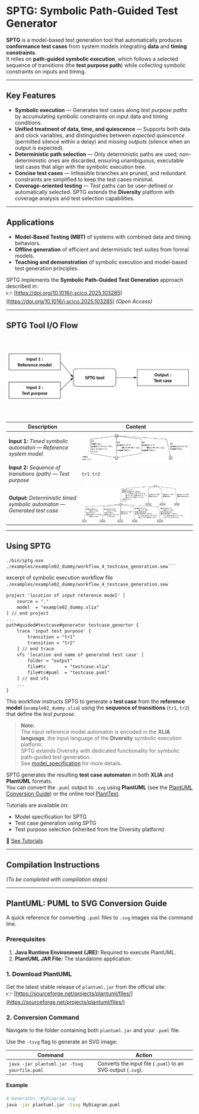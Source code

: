 # SPTG: Symbolic Path-Guided Test Generator

**SPTG** is a model-based test generation tool that automatically produces **conformance test cases** from system models integrating **data** and **timing constraints**.  
It relies on **path-guided symbolic execution**, which follows a selected sequence of transitions (the **test purpose path**) while collecting symbolic constraints on inputs and timing.

---

## Key Features

- **Symbolic execution** — Generates test cases along *test purpose paths* by accumulating symbolic constraints on input data and timing conditions.  
- **Unified treatment of data, time, and quiescence** — Supports both data and clock variables, and distinguishes between *expected quiescence* (permitted silence within a delay) and *missing outputs* (silence when an output is expected).  
- **Deterministic path selection** — Only deterministic paths are used; non-deterministic ones are discarded, ensuring unambiguous, executable test cases that align with the symbolic execution tree.  
- **Concise test cases** — Infeasible branches are pruned, and redundant constraints are simplified to keep the test cases minimal.  
- **Coverage-oriented testing** — Test paths can be user-defined or automatically selected. SPTG extends the **Diversity** platform with coverage analysis and test selection capabilities.

---

## Applications

- **Model-Based Testing (MBT)** of systems with combined data and timing behaviors.  
- **Offline generation** of efficient and deterministic test suites from formal models.  
- **Teaching and demonstration** of symbolic execution and model-based test generation principles.

SPTG implements the **Symbolic Path-Guided Test Generation** approach described in:  
👉 [https://doi.org/10.1016/j.scico.2025.103285](https://doi.org/10.1016/j.scico.2025.103285) *(Open Access)*

---

## SPTG Tool I/O Flow

<div style="padding-top: 20px; padding-bottom: 20px;"></div>

<center>
<img src="README_files/images/sptg_io.png" width="600px" alt="SPTG Tool I/O Flow">
</center>

<div style="padding-top: 20px; padding-bottom: 20px;"></div>

| **Description** | **Content** |
|------------------|-------------|
| **Input 1:** *Timed symbolic automaton — Reference system model* | <img src="README_files/images/example01_paper_tacas.PNG" alt="Timed symbolic automaton"> |
| **Input 2:** *Sequence of transitions (path) — Test purpose* | `tr1.tr2` |
| **Output:** *Deterministic timed symbolic automaton — Generated test case* | <img src="README_files/images/example01_paper_tacas_testcase.PNG" alt="Deterministic timed symbolic automaton"> |

---

## Using SPTG
```
./bin/sptg.exe ./examples/example02_dummy/workflow_4_testcase_generation.sew```

```
excerpt of symbolic execution workflow file ```./examples/example02_dummy/workflow_4_testcase_generation.sew``` 
```
project 'location of input reference model' [
    source = "."
    model  = "example02_dummy.xlia"
] // end project
...
path#guided#testcase#generator testcase_genertor {
    trace 'input test purpose' [
        transition = "tr1"
        transition = "tr2"
    ] // end trace
    vfs 'location and name of generated test case' [
        folder = "output"
        file#tc       = "testcase.xlia"
        file#tc#puml  = "testcase.puml"
    ] // end vfs
    ...
}
```
This workflow instructs SPTG to generate a **test case** from the **reference model** (`example02_dummy.xlia`) using the **sequence of transitions** (`tr1`, `tr2`) that define the *test purpose*.

> **Note:**  
> The input reference model automaton is encoded in the **XLIA language**, the input language of the **Diversity** symbolic execution platform.  
> SPTG extends Diversity with dedicated functionality for symbolic path-guided test generation.  
> See [model_specification](tutorials/model_specification.md) for more details.

SPTG generates the resulting **test case automaton** in both **XLIA** and **PlantUML** formats.  
You can convert the `.puml` output to `.svg` using **PlantUML** (see the [PlantUML Conversion Guide](#plantuml-puml-to-svg-conversion-guide)) or the online tool [PlantText](https://www.planttext.com/).

Tutorials are available on:
- Model specification for SPTG  
- Test case generation using SPTG  
- Test purpose selection (inherited from the Diversity platform)

📘 [See Tutorials](tutorials/README.md)

---

## Compilation Instructions

*(To be completed with compilation steps)*

---

## PlantUML: PUML to SVG Conversion Guide

A quick reference for converting `.puml` files to `.svg` images via the command line.

### Prerequisites

1. **Java Runtime Environment (JRE):** Required to execute PlantUML.  
2. **PlantUML JAR File:** The standalone application.

### 1. Download PlantUML

Get the latest stable release of `plantuml.jar` from the official site:  
👉 [https://sourceforge.net/projects/plantuml/files/](https://sourceforge.net/projects/plantuml/files/)

### 2. Conversion Command

Navigate to the folder containing both `plantuml.jar` and your `.puml` file.

Use the `-tsvg` flag to generate an SVG image:

| **Command** | **Action** |
|--------------|------------|
| `java -jar plantuml.jar -tsvg yourfile.puml` | Converts the input file (`.puml`) to an SVG output (`.svg`). |

#### Example

```bash
# Generates 'MyDiagram.svg'
java -jar plantuml.jar -tsvg MyDiagram.puml

